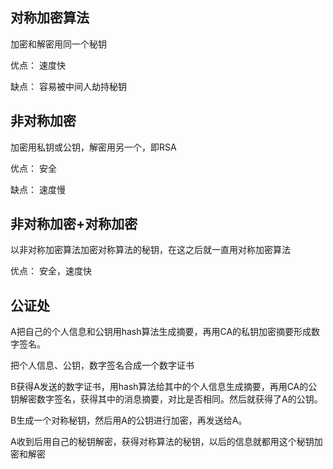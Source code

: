 ## 对称加密算法

加密和解密用同一个秘钥

优点： 速度快

缺点： 容易被中间人劫持秘钥



## 非对称加密

加密用私钥或公钥，解密用另一个，即RSA

优点： 安全

缺点： 速度慢



## **非对称加密+对称加密**

以非对称加密算法加密对称算法的秘钥，在这之后就一直用对称加密算法

优点： 安全，速度快



## 公证处

A把自己的个人信息和公钥用hash算法生成摘要，再用CA的私钥加密摘要形成数字签名。

把个人信息、公钥，数字签名合成一个数字证书



B获得A发送的数字证书，用hash算法给其中的个人信息生成摘要，再用CA的公钥解密数字签名，获得其中的消息摘要，对比是否相同。然后就获得了A的公钥。



B生成一个对称秘钥，然后用A的公钥进行加密，再发送给A。



A收到后用自己的秘钥解密，获得对称算法的秘钥，以后的信息就都用这个秘钥加密和解密



